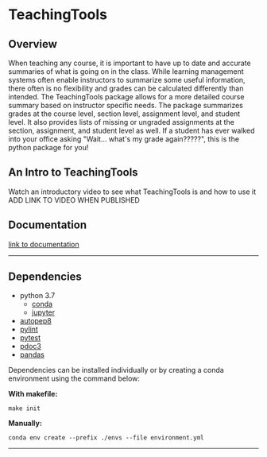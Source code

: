 # TeachingTools

## Overview

When teaching any course, it is important to have up to date and accurate summaries of what is going on in the class. While learning management systems often enable instructors to summarize some useful information, there often is no flexibility and grades can be calculated differently than intended. The TeachingTools package allows for a more detailed course summary based on instructor specific needs. The package summarizes grades at the course level, section level, assignment level, and student level. It also provides lists of missing or ungraded assignments at the section, assignment, and student level as well. If a student has ever walked into your office asking "Wait... what's my grade again?????", this is the python package for you!

## An Intro to TeachingTools

Watch an introductory video to see what TeachingTools is and how to use it ADD LINK TO VIDEO WHEN PUBLISHED

## Documentation

[link to documentation](TeachingTools)

---

## Dependencies
* python 3.7
  * [conda](https://docs.conda.io/projects/conda/en/latest/user-guide/install/index.html)
  * [jupyter](https://jupyter.readthedocs.io/en/latest/install.html)
* [autopep8](https://pypi.org/project/autopep8/)
* [pylint](http://pylint.pycqa.org/en/latest/user_guide/installation.html)
* [pytest](https://docs.pytest.org/en/stable/getting-started.html)
* [pdoc3](https://pypi.org/project/pdoc3/)
* [pandas](https://pandas.pydata.org/getting_started.html)

Dependencies can be installed individually or by creating a conda environment using the command below:

**With makefile:**  

	make init

**Manually:**  

	conda env create --prefix ./envs --file environment.yml

---